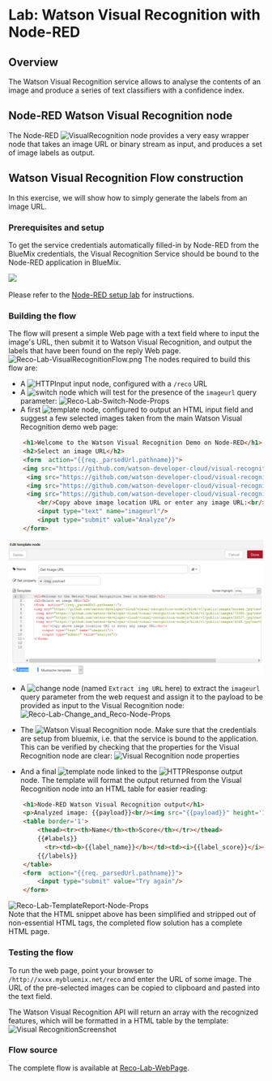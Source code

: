 #  Lab: Watson Visual Recognition with Node-RED
## Overview
The Watson  Visual Recognition service allows to analyse the contents of an image and produce a series of text classifiers with a confidence index.

## Node-RED Watson Visual Recognition node
The Node-RED ![`VisualRecognition`](images/node_red_watson_visual_recognition.png) node provides a very easy wrapper node that takes an image URL or binary stream as input, and produces a set of image labels as output.

## Watson Visual Recognition Flow construction
In this exercise, we will show how to simply generate the labels from an image URL.

### Prerequisites and setup
To get the service credentials automatically filled-in by Node-RED from the BlueMix credentials, the Visual Recognition Service should be bound to the Node-RED application in BlueMix.

![](images/reco_lab_visual_recognition_service.png)

Please refer to the [Node-RED setup lab](/introduction_to_node_red/README.md) for instructions.

### Building the flow
The flow will present a simple Web page with a text field where to input the image's URL, then submit it to Watson Visual Recognition, and output the labels that have been found on the reply Web page.
![Reco-Lab-VisualRecognitionFlow.png](images/reco_lab_visual_recognition_flow.png)
The nodes required to build this flow are:

 - A ![`HTTPInput`](/introduction_to_node_red/images/node_red_httpinput.png) input node, configured with a `/reco` URL
 - A ![`switch`](/introduction_to_node_red/images/node_red_switch.png) node which will test for the presence of the `imageurl` query parameter:
   ![Reco-Lab-Switch-Node-Props](images/reco_lab_switch_node_props.png)
 - A first ![template](/introduction_to_node_red/images/node_red_template.png) node, configured to output an HTML input field and suggest a few selected images taken from the main Watson Visual Recognition demo web page:
```HTML
    <h1>Welcome to the Watson Visual Recognition Demo on Node-RED</h1>
    <h2>Select an image URL</h2>
    <form  action="{{req._parsedUrl.pathname}}">
    <img src="https://github.com/watson-developer-cloud/visual-recognition-nodejs/blob/v1/public/images/horses.jpg?raw=true" height='100'/>
     <img src="https://github.com/watson-developer-cloud/visual-recognition-nodejs/blob/v1/public/images/73388.jpg?raw=true" height='100'/>
     <img src="https://github.com/watson-developer-cloud/visual-recognition-nodejs/blob/v1/public/images/26537.jpg?raw=true" height='100'/>
     <img src="https://github.com/watson-developer-cloud/visual-recognition-nodejs/blob/v1/public/images/4068.jpg?raw=true" height='100'/>
        <br/>Copy above image location URL or enter any image URL:<br/>
        <input type="text" name="imageurl"/>
        <input type="submit" value="Analyze"/>
    </form>


```
![Reco-Lab-Template1-Node-Props](images/reco_lab_template1_node_propsV2.png)
 
- A ![change](/introduction_to_node_red/images/node_red_change.png) node (named `Extract img URL` here) to extract the `imageurl` query parameter from the web request and assign it to the payload to be provided as input to the Visual Recognition node:
![Reco-Lab-Change_and_Reco-Node-Props](images/reco_lab_change_and_reco_node_props.png)

 - The ![Watson Visual Recognition](images/node_red_watson_visual_recognition.png) node. Make sure that the credentials are setup from bluemix, i.e. that the service is bound to the application. This can be verified by checking that the properties for the Visual Recognition node are clear:
 ![Visual Recognition node properties](images/reco_lab_visual_recognition_service_credentials.png)

 - And a final  ![`template`](/introduction_to_node_red/images/node_red_template.png) node linked to the ![`HTTPResponse`](/introduction_to_node_red/images/node_red_httpresponse.png) output node. The template will format the output returned from the Visual Recognition node into an HTML table for easier reading:
```HTML
    <h1>Node-RED Watson Visual Recognition output</h1>
    <p>Analyzed image: {{payload}}<br/><img src="{{payload}}" height='100'/></p>
    <table border='1'>
        <thead><tr><th>Name</th><th>Score</th></tr></thead>
        {{#labels}}
          <tr><td><b>{{label_name}}</b></td><td><i>{{label_score}}</i></td></tr>
        {{/labels}}
    </table>
    <form  action="{{req._parsedUrl.pathname}}">
        <input type="submit" value="Try again"/>
    </form>
```
![Reco-Lab-TemplateReport-Node-Props](images/reco_lab_templatereport_node_props.png)  
Note that the HTML snippet above has been simplified and stripped out of non-essential HTML tags, the completed flow solution has a complete HTML page.

### Testing the flow
To run the web page, point your browser to  `/http://xxxx.mybluemix.net/reco` and enter the URL of some  image.
The URL of the pre-selected images can be copied to clipboard and pasted into the text field.

The Watson Visual Recognition API will return an array with the recognized features, which will be formatted in a HTML table by the template:
![Visual RecognitionScreenshot ](images/reco_lab_visual_recognition_screenshot.png)

### Flow source
The complete flow is available at [Reco-Lab-WebPage](reco_lab_web_page.json).
